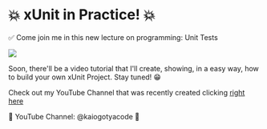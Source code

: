 # 💥 xUnit in Practice! 💥

✅ Come join me in this new lecture on programming: Unit Tests

<img src="https://portfolio-kaiogotya.s3.us-east-2.amazonaws.com/xUnitLogo.png" /> 


Soon, there'll be a video tutorial that I'll create, showing, in a easy way, how to build your own xUnit Project. Stay tuned! 😁

Check out my YouTube Channel that was recently created clicking [right here](https://www.youtube.com/@kaiogotyacode)

📢 YouTube Channel: @kaiogotyacode 🤖
